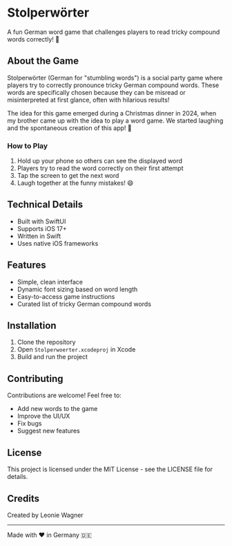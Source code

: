 # Stolperwörter

A fun German word game that challenges players to read tricky compound words correctly! 🎯 

## About the Game

Stolperwörter (German for "stumbling words") is a social party game where players try to correctly pronounce tricky German compound words. These words are specifically chosen because they can be misread or misinterpreted at first glance, often with hilarious results!

The idea for this game emerged during a Christmas dinner in 2024, when my brother came up with the idea to play a word game. We started laughing and the spontaneous creation of this app! 🎄

### How to Play

1. Hold up your phone so others can see the displayed word
2. Players try to read the word correctly on their first attempt
3. Tap the screen to get the next word
4. Laugh together at the funny mistakes! 😄

## Technical Details

- Built with SwiftUI
- Supports iOS 17+
- Written in Swift
- Uses native iOS frameworks

## Features

- Simple, clean interface
- Dynamic font sizing based on word length
- Easy-to-access game instructions
- Curated list of tricky German compound words

## Installation

1. Clone the repository 
2. Open `Stolperwoerter.xcodeproj` in Xcode
3. Build and run the project

## Contributing

Contributions are welcome! Feel free to:
- Add new words to the game
- Improve the UI/UX
- Fix bugs
- Suggest new features

## License

This project is licensed under the MIT License - see the LICENSE file for details.

## Credits

Created by Leonie Wagner

---

Made with ❤️ in Germany 🇩🇪 